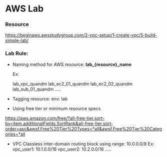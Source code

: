 # AWS Lab

### Resource
https://beginaws.awsstudygroup.com/2-vpc-setup/1-create-vpc/5-build-simple-lab/


### Lab Rule:

- Naming method for AWS resource: **lab_{resource}_name**


  Ex: 
  
  
    lab_vpc_quandm
    lab_ec2_01_quandm
    lab_ec2_02_quandm
    lab_sub_01_quandm
    .....
    
- Tagging resource:
  env: lab
  
- Using free tier or minimum resource specs

https://aws.amazon.com/free/?all-free-tier.sort-by=item.additionalFields.SortRank&all-free-tier.sort-order=asc&awsf.Free%20Tier%20Types=*all&awsf.Free%20Tier%20Categories=*all

- VPC Classless inter-domain routing block using range: 10.0.0.0/8
  Ex: 
    vpc_user1: 10.1.0.0/16
    vpc_user2: 10.2.0.0/16
    .....
    
    
    
   
